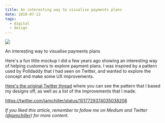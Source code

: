 ```yaml
---
title: An interesting way to visualise payments plans
date: 2018-07-13
tags:
  - digital
  - design
---
```


![](https://cdn-images-1.medium.com/max/2400/1*q_HetbsGlHQdCK57HkFQ7g.png)

An interesting way to visualise payments plans

Here's a fun little mockup I did a few years ago showing an interesting way of helping customers to explore payment plans. I was inspired by a pattern used by Polldaddy that I had seen on Twitter, and wanted to explore the concept and make some UX improvements. 

[Here's the original Twitter thread](https://twitter.com/jamchiller/status/1017729374035038208) where you can see the pattern that I based my designs off, as well as a list of the improvements that I made.

https://twitter.com/jamchiller/status/1017729374035038208

*If you liked this article, remember to follow me on Medium and Twitter ([@jamchiller](https://twitter.com/JamChiller)) for more content.*

